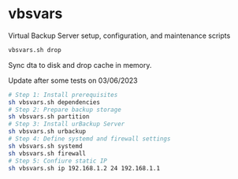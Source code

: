 # vbsvars

Virtual Backup Server setup, configuration, and maintenance scripts

```bash
vbsvars.sh drop
```

Sync dta to disk and drop cache in memory.

Update after some tests on 03/06/2023
```bash
# Step 1: Install prerequisites
sh vbsvars.sh dependencies
# Step 2: Prepare backup storage
sh vbsvars.sh partition
# Step 3: Install urBackup Server
sh vbsvars.sh urbackup
# Step 4: Define systemd and firewall settings
sh vbsvars.sh systemd
sh vbsvars.sh firewall
# Step 5: Confiure static IP
sh vbsvars.sh ip 192.168.1.2 24 192.168.1.1
```